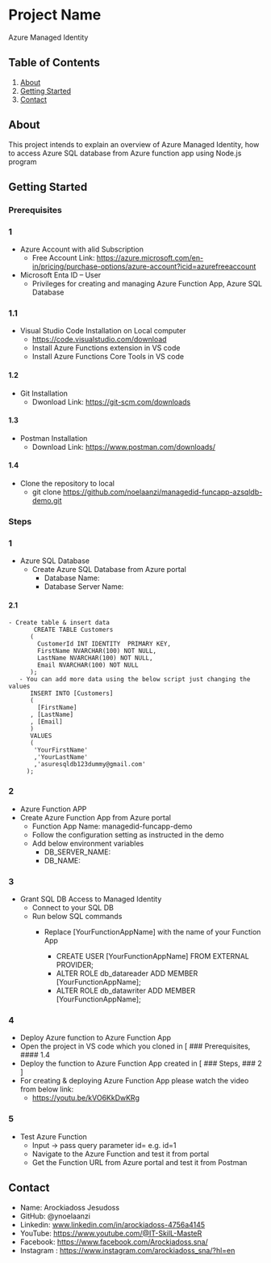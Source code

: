 # Project Name
Azure Managed Identity

## Table of Contents
1. [About](#about)
2. [Getting Started](#getting-started)
3. [Contact](#contact)

## About
This project intends to explain an overview of Azure Managed Identity, how to access Azure SQL database from Azure function app using Node.js program  

## Getting Started
### Prerequisites
### 1
- Azure Account with alid Subscription
  - Free Account Link: https://azure.microsoft.com/en-in/pricing/purchase-options/azure-account?icid=azurefreeaccount
- Microsoft Enta ID – User
  - Privileges for creating and managing Azure Function App, Azure SQL Database
### 1.1
- Visual Studio Code Installation on Local computer
  - https://code.visualstudio.com/download
  - Install Azure Functions extension in VS code
  - Install Azure Functions Core Tools in VS code
#### 1.2  
- Git Installation
  - Dwonload Link: https://git-scm.com/downloads
#### 1.3
- Postman Installation
  - Download Link: https://www.postman.com/downloads/
#### 1.4
- Clone the repository to local
  - git clone https://github.com/noelaanzi/managedid-funcapp-azsqldb-demo.git

### Steps
### 1
- Azure SQL Database
  - Create Azure SQL Database from Azure portal
    - Database Name: <YourDBServerName>   
    - Database Server Name: <YourDBName>
 #### 2.1 
    - Create table & insert data
           CREATE TABLE Customers
          (
            CustomerId INT IDENTITY  PRIMARY KEY,
            FirstName NVARCHAR(100) NOT NULL,
            LastName NVARCHAR(100) NOT NULL,
            Email NVARCHAR(100) NOT NULL
          );
       - You can add more data using the below script just changing the values
          INSERT INTO [Customers]
          (
            [FirstName]
          , [LastName]
          , [Email]
          )
          VALUES
          (
           'YourFirstName'
           ,'YourLastName'
           ,'asuresqldb123dummy@gmail.com'
         );
### 2
- Azure Function APP
- Create Azure Function App from Azure portal
  - Function App Name: managedid-funcapp-demo
  - Follow the configuration setting as instructed in the demo
  - Add below environment variables
    - DB_SERVER_NAME:<YourDBServerName> 
    - DB_NAME: <YourDBName>
### 3
- Grant SQL DB Access to Managed Identity
  - Connect to your SQL DB
  - Run below SQL commands
    - Replace  [YourFunctionAppName] with the name of your Function App

      - CREATE USER [YourFunctionAppName] FROM EXTERNAL PROVIDER;
      - ALTER ROLE db_datareader ADD MEMBER [YourFunctionAppName];
      - ALTER ROLE db_datawriter ADD MEMBER [YourFunctionAppName];
        
### 4
- Deploy Azure function to Azure Function App
- Open the project in VS code which you cloned in [ ### Prerequisites, #### 1.4
- Deploy the function to Azure Function App created in [ ### Steps, ### 2 ]
- For creating & deploying Azure Function App please watch the video from below link:
  - https://youtu.be/kVO6KkDwKRg
### 5
- Test Azure Function
  - Input -> pass query parameter id=<value> e.g. id=1 
  - Navigate to the Azure Function and test it from portal
  - Get the Function URL from Azure portal and test it from Postman
    
## Contact
- Name: Arockiadoss Jesudoss
- GitHub: @ynoelaanzi
- Linkedin: www.linkedin.com/in/arockiadoss-4756a4145
- YouTube: https://www.youtube.com/@IT-SkilL-MasteR
- Facebook: https://www.facebook.com/Arockiadoss.sna/
- Instagram : https://www.instagram.com/arockiadoss_sna/?hl=en

